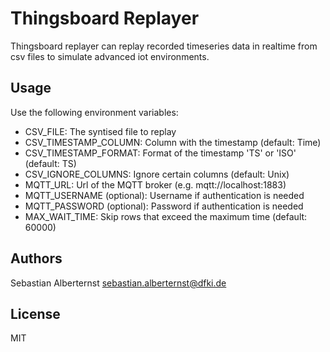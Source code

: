 # Thingsboard Replayer

Thingsboard replayer can replay recorded timeseries data in realtime from csv files to simulate advanced iot environments.

## Usage

Use the following environment variables:

* CSV_FILE: The syntised file to replay
* CSV_TIMESTAMP_COLUMN: Column with the timestamp (default: Time)
* CSV_TIMESTAMP_FORMAT: Format of the timestamp 'TS' or 'ISO' (default: TS)
* CSV_IGNORE_COLUMNS: Ignore certain columns (default: Unix)
* MQTT_URL: Url of the MQTT broker (e.g. mqtt://localhost:1883)
* MQTT_USERNAME (optional): Username if authentication is needed
* MQTT_PASSWORD (optional): Password if authentication is needed
* MAX_WAIT_TIME: Skip rows that exceed the maximum time (default: 60000)

## Authors

Sebastian Alberternst <sebastian.alberternst@dfki.de>

## License

MIT 
